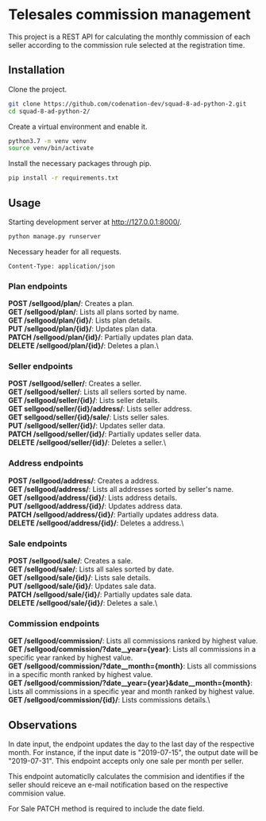 # Telesales commission management

This project is a REST API for calculating the monthly commission of each seller according to the commission rule selected at the registration time.

## Installation

Clone the project.
```bash
git clone https://github.com/codenation-dev/squad-8-ad-python-2.git
cd squad-8-ad-python-2/
```

Create a virtual environment and enable it.
```bash
python3.7 -m venv venv
source venv/bin/activate
```

Install the necessary packages through pip.
```bash
pip install -r requirements.txt
```

## Usage

Starting development server at http://127.0.0.1:8000/.
```bash
python manage.py runserver
```

Necessary header for all requests.
```
Content-Type: application/json
```

### Plan endpoints

**POST /sellgood/plan/**: Creates a plan.\
**GET /sellgood/plan/**: Lists all plans sorted by name.\
**GET /sellgood/plan/{id}/**: Lists plan details.\
**PUT /sellgood/plan/{id}/**: Updates plan data.\
**PATCH /sellgood/plan/{id}/**: Partially updates plan data.\
**DELETE /sellgood/plan/{id}/**: Deletes a plan.\

### Seller endpoints

**POST /sellgood/seller/**: Creates a seller.\
**GET /sellgood/seller/**: Lists all sellers sorted by name.\
**GET /sellgood/seller/{id}/**: Lists seller details.\
**GET sellgood/seller/{id}/address/**: Lists seller address.\
**GET sellgood/seller/{id}/sale/**: Lists seller sales.\
**PUT /sellgood/seller/{id}/**: Updates seller data.\
**PATCH /sellgood/seller/{id}/**: Partially updates seller data.\
**DELETE /sellgood/seller/{id}/**: Deletes a seller.\

### Address endpoints

**POST /sellgood/address/**: Creates a address.\
**GET /sellgood/address/**: Lists all addresses sorted by seller's name.\
**GET /sellgood/address/{id}/**: Lists address details.\
**PUT /sellgood/address/{id}/**: Updates address data.\
**PATCH /sellgood/address/{id}/**: Partially updates address data.\
**DELETE /sellgood/address/{id}/**: Deletes a address.\

### Sale endpoints

**POST /sellgood/sale/**: Creates a sale.\
**GET /sellgood/sale/**: Lists all sales sorted by date.\
**GET /sellgood/sale/{id}/**: Lists sale details.\
**PUT /sellgood/sale/{id}/**: Updates sale data.\
**PATCH /sellgood/sale/{id}/**: Partially updates sale data.\
**DELETE /sellgood/sale/{id}/**: Deletes a sale.\

### Commission endpoints

**GET /sellgood/commission/**: Lists all commissions ranked by highest value.\
**GET /sellgood/commission/?date__year={year}**: Lists all commissions in a specific year ranked by highest value.\
**GET /sellgood/commission/?date__month={month}**: Lists all commissions in a specific month ranked by highest value.\
**GET /sellgood/commission/?date__year={year}&date__month={month}**: Lists all commissions in a specific year and month ranked by highest value.\
**GET /sellgood/commission/{id}/**: Lists commissions details.\

## Observations

In date input, the endpoint updates the day to the last day of the respective month. For instance, if the input date is "2019-07-15", the output date will be "2019-07-31". This endpoint accepts only one sale per month per seller.

This endpoint  automaticlly calculates the commision and identifies if the seller should reiceve an e-mail notification based on the respective commision value.

For Sale PATCH method is required to include the date field.

